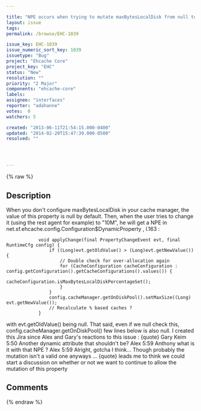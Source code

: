 ```yaml
---

title: "NPE occurs when trying to mutate maxBytesLocalDisk from null to something"
layout: issue
tags: 
permalink: /browse/EHC-1039

issue_key: EHC-1039
issue_numeric_sort_key: 1039
issuetype: "Bug"
project: "Ehcache Core"
project_key: "EHC"
status: "New"
resolution: ""
priority: "2 Major"
components: "ehcache-core"
labels: 
assignee: "interfaces"
reporter: "adahanne"
votes:  0
watchers: 5

created: "2013-06-11T21:54:15.000-0400"
updated: "2014-02-20T15:47:39.000-0500"
resolved: ""




---
```


{% raw %}

## Description

<div markdown="1" class="description">

When you don't configure maxBytesLocalDisk in your cache manager, the value of this property is null by default.
Then, when the user tries to change it (using the rest agent for example) to "10M", he will get a NPE in net.sf.ehcache.config.Configuration$DynamicProperty , l.163 :

```
            void applyChange(final PropertyChangeEvent evt, final RuntimeCfg config) {
                if ((Long)evt.getOldValue() > (Long)evt.getNewValue()) {
                    // Double check for over-allocation again
                    for (CacheConfiguration cacheConfiguration : config.getConfiguration().getCacheConfigurations().values()) {
                        cacheConfiguration.isMaxBytesLocalDiskPercentageSet();
                    }
                }
                config.cacheManager.getOnDiskPool().setMaxSize((Long) evt.getNewValue());
                // Recalculate % based caches ?
            }
```

with evt.getOldValue() being null.
That said, even if we null check this, config.cacheManager.getOnDiskPool() few lines below is also null.
I created this Jira since Alex and Gary's reactions to this issue :
\{quote\}
Gary Keim 5:50 Another dynamic attribute that shouldn't be?
Alex 5:59 Anthony what is it with that NPE ?
Alex 5:59 Alright, gotcha I think… Though probably the mutation isn't a valid one anyways …
\{quote\}
leads me to think we could start a discussion on whether or not we want to continue to allow the mutation of this property 


</div>

## Comments



{% endraw %}
